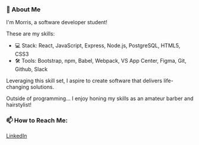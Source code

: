 ### 👋 About Me

I'm Morris, a software developer student!

These are my skills:
- 💻 Stack: React, JavaScript, Express, Node.js, PostgreSQL, HTML5, CSS3
- 🛠 Tools: Bootstrap, npm, Babel, Webpack, VS App Center, Figma, Git, Github, Slack

Leveraging this skill set, I aspire to create software that delivers life-changing solutions.

Outside of programming...
I enjoy honing my skills as an amateur barber and hairstylist!

### 📫 How to Reach Me:
[LinkedIn](https://www.linkedin.com/in/wang-morris/)

<!--
**wang-morris/wang-morris** is a ✨ _special_ ✨ repository because its `README.md` (this file) appears on your GitHub profile.

Here are some ideas to get you started:

- 🔭 I’m currently working on ...
- 🌱 I’m currently learning ...
- 👯 I’m looking to collaborate on ...
- 🤔 I’m looking for help with ...
- 💬 Ask me about ...
- 📫 How to reach me: ...
- 😄 Pronouns: ...
- ⚡ Fun fact: ...
-->

